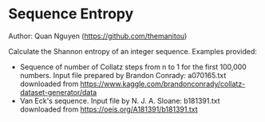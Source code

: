 # Sequence Entropy

Author: Quan Nguyen (https://github.com/themanitou)

Calculate the Shannon entropy of an integer sequence. Examples provided:

- Sequence of number of Collatz steps from n to 1 for the first 100,000 numbers. Input file prepared by Brandon Conrady: a070165.txt downloaded from https://www.kaggle.com/brandonconrady/collatz-dataset-generator/data
- Van Eck's sequence. Input file by N. J. A. Sloane: b181391.txt downloaded from https://oeis.org/A181391/b181391.txt
